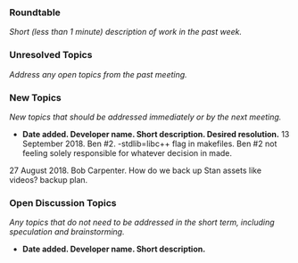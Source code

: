 ### Roundtable
_Short (less than 1 minute) description of work in the past week._

### Unresolved Topics
_Address any open topics from the past meeting._

### New Topics
_New topics that should be addressed immediately or by the next
meeting._

* __Date added. Developer name.  Short description.  Desired resolution.__
13 September 2018. Ben #2. -stdlib=libc++ flag in makefiles. Ben #2 not feeling solely responsible for whatever decision in made.

27 August 2018.  Bob Carpenter.  How do we back up Stan assets like videos?  backup plan.

### Open Discussion Topics

_Any topics that do not need to be addressed in the short term,
including speculation and brainstorming._

* __Date added. Developer name.  Short description.__
